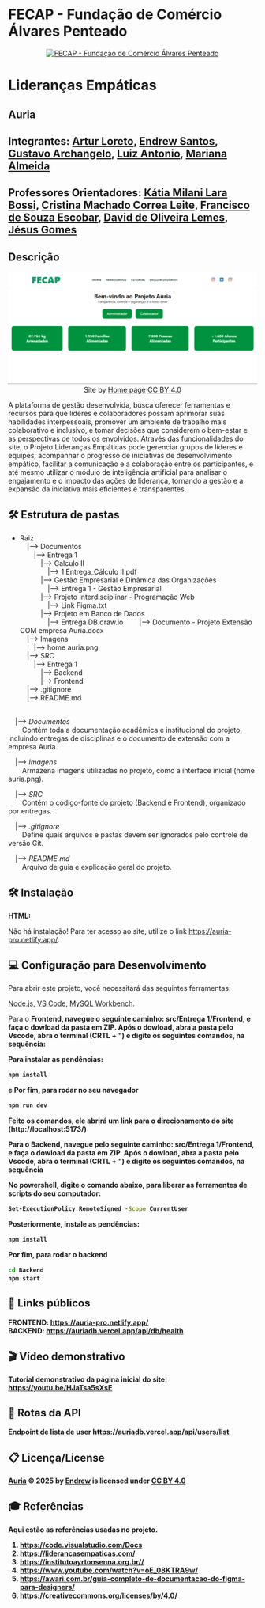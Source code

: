 

# FECAP - Fundação de Comércio Álvares Penteado

<p align="center">
<a href= "https://www.fecap.br/"><img src="https://encrypted-tbn0.gstatic.com/images?q=tbn:ANd9GcRhZPrRa89Kma0ZZogxm0pi-tCn_TLKeHGVxywp-LXAFGR3B1DPouAJYHgKZGV0XTEf4AE&usqp=CAU" alt="FECAP - Fundação de Comércio Álvares Penteado" border="0"></a>
</p>

# Lideranças Empáticas

## Auria

## Integrantes: <a href="https://github.com/Loreto1306">Artur Loreto</a>, <a href="https://github.com/EndrewFMA">Endrew Santos</a>, <a href="https://github.com/Archangeloo">Gustavo Archangelo</a>, <a href="https://github.com/Luiiz77">Luiz Antonio</a>, <a href="https://github.com/Mariana851">Mariana Almeida</a>

## Professores Orientadores: <a href="https://www.linkedin.com/school/fecap/posts/?feedView=all">Kátia Milani Lara Bossi</a>, <a href="https://www.linkedin.com/in/cristina-machado-corr%C3%AAa-leite-630309160/">Cristina Machado Correa Leite</a>, <a href="https://www.linkedin.com/in/francisco-escobar/">Francisco de Souza Escobar</a>, <a href="https://br.linkedin.com/in/dolemes">David de Oliveira Lemes</a>, <a href="https://www.linkedin.com/in/j%C3%A9sus-gomes-83b769108/">Jésus Gomes</a>
## Descrição

<p align="center">
<img src="Imagens/home_auria.png" alt="Projeto_Auria" border="0">
  Site by <a href="Imagens/home_auria.png">Home page</a> <a rel="license" href="https://creativecommons.org/licenses/by/4.0/">CC BY 4.0</a> 
</p>


A plataforma de gestão desenvolvida,  busca oferecer ferramentas e recursos para que líderes e colaboradores possam aprimorar suas habilidades interpessoais, promover um ambiente de trabalho mais colaborativo e inclusivo, e tomar decisões que considerem o bem-estar e as perspectivas de todos os envolvidos. 
Através das funcionalidades do site, o Projeto Lideranças Empáticas pode gerenciar grupos de líderes e equipes, acompanhar o progresso de iniciativas de desenvolvimento empático, facilitar a comunicação e a colaboração entre os participantes, e até mesmo utilizar o módulo de inteligência artificial para analisar o engajamento e o impacto das ações de liderança, tornando a gestão e a expansão da iniciativa mais eficientes e transparentes.

## 🛠 Estrutura de pastas

- Raiz  
&emsp;|--> Documentos  
&emsp;&emsp;|--> Entrega 1  
&emsp;&emsp;&emsp;|--> Calculo II  
&emsp;&emsp;&emsp;&emsp;|--> 1 Entrega_Cálculo II.pdf   
&emsp;&emsp;&emsp;|--> Gestão Empresarial e Dinâmica das Organizações  
&emsp;&emsp;&emsp;&emsp;|--> Entrega 1 - Gestão Empresarial  
&emsp;&emsp;&emsp;|--> Projeto Interdisciplinar - Programação Web  
&emsp;&emsp;&emsp;&emsp;|--> Link Figma.txt  
&emsp;&emsp;&emsp;|--> Projeto em Banco de Dados  
&emsp;&emsp;&emsp;&emsp;|--> Entrega DB.draw.io 
&emsp;&emsp;|--> Documento - Projeto Extensão COM empresa Auria.docx  
&emsp;|--> Imagens  
&emsp;&emsp;|--> home auria.png  
&emsp;|--> SRC  
&emsp;&emsp;|--> Entrega 1  
&emsp;&emsp;&emsp;|--> Backend  
&emsp;&emsp;&emsp;|--> Frontend  
&emsp;|--> .gitignore  
&emsp;|--> README.md  <br> <br>


&emsp;|--> *Documentos*  
&emsp;&emsp;Contém toda a documentação acadêmica e institucional do projeto, incluindo entregas de disciplinas e o documento de extensão com a empresa Auria.  

&emsp;|--> *Imagens*  
&emsp;&emsp;Armazena imagens utilizadas no projeto, como a interface inicial (home auria.png).  

&emsp;|--> *SRC*  
&emsp;&emsp;Contém o código-fonte do projeto (Backend e Frontend), organizado por entregas.  

&emsp;|--> *.gitignore*  
&emsp;&emsp;Define quais arquivos e pastas devem ser ignorados pelo controle de versão Git.  

&emsp;|--> *README.md*  
&emsp;&emsp;Arquivo de guia e explicação geral do projeto.



## 🛠 Instalação


<b>HTML:</b>

Não há instalação!
Para ter acesso ao site, utilize o link https://auria-pro.netlify.app/.

## 💻 Configuração para Desenvolvimento


Para abrir este projeto, você necessitará das seguintes ferramentas:


<a href="https://www.nodejs.tech/pt-br/download">Node.js</a>, <a href="https://code.visualstudio.com/download">VS Code</a>, <a href="https://dev.mysql.com/downloads/workbench/">MySQL Workbench</a>.

Para o <b>Frontend<b/>, navegue o seguinte caminho:    <b>src/Entrega 1/Frontend<b/>, e faça o dowload da pasta em ZIP. Após o dowload, abra a pasta pelo Vscode, abra o terminal (CRTL + ") e digite os seguintes comandos, na sequência:

Para instalar as pendências:
```sh
npm install
```
e Por fim, para rodar no seu navegador

```sh
npm run dev
```
Feito os comandos, ele abrirá um link para o direcionamento do site (http://localhost:5173/)

Para o <b>Backend<b/>, navegue pelo seguinte caminho: <b>src/Entrega 1/Frontend<b/>, e faça o dowload da pasta em ZIP. Após o dowload, abra a pasta pelo Vscode, abra o terminal (CRTL + ") e digite os seguintes comandos, na sequência

No <b>powershell<b/>, digite o comando abaixo, para liberar as ferramentes de scripts do seu computador:

```sh
Set-ExecutionPolicy RemoteSigned -Scope CurrentUser
```
Posteriormente, instale as pendências:

```sh
npm install
```
Por fim, para rodar o backend

```sh
cd Backend
npm start
```

## 📍 Links públicos

FRONTEND: https://auria-pro.netlify.app/   <br>
BACKEND: https://auriadb.vercel.app/api/db/health


## 🎬 Vídeo demonstrativo

Tutorial demonstrativo da página inicial do site: https://youtu.be/HJaTsa5sXsE

## 📍 Rotas da API

 Endpoint de lista de user
https://auriadb.vercel.app/api/users/list


## 📋 Licença/License
<a href="https://github.com/2025-2-NCC2/Projeto1">Auria</a> © 2025 by <a href="https://github.com/EndrewFMA">Endrew</a> is licensed under <a href="https://creativecommons.org/licenses/by/4.0/">CC BY 4.0</a><img src="https://mirrors.creativecommons.org/presskit/icons/cc.svg" alt="" style="max-width: 1em;max-height:1em;margin-left: .2em;"><img src="https://mirrors.creativecommons.org/presskit/icons/by.svg" alt="" style="max-width: 1em;max-height:1em;margin-left: .2em;">

## 🎓 Referências

Aqui estão as referências usadas no projeto.

1. <https://code.visualstudio.com/Docs>
2. <https://liderancasempaticas.com/>
3. <https://institutoayrtonsenna.org.br//>
4. <https://www.youtube.com/watch?v=oE_08KTRA9w/>
5. <https://awari.com.br/guia-completo-de-documentacao-do-figma-para-designers/>
6. <https://creativecommons.org/licenses/by/4.0/>

